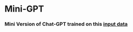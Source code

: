 # Mini-GPT

### Mini Version of Chat-GPT trained on this [input data](https://raw.githubusercontent.com/karpathy/char-rnn/master/data/tinyshakespeare/input.txt)
